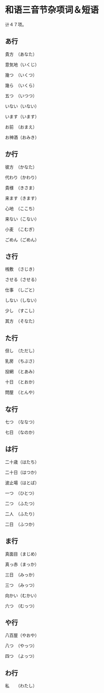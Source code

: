 # 和语三音节杂项词＆短语

计４７项。

## あ行

貴方　（あなた）

意気地（いくじ）

幾つ　（いくつ）

幾ら　（いくら）

五つ　（いつつ）

いない（いない）

います（います）

お前　（おまえ）

お神酒（おみき）

## か行

彼方　（かなた）

代わり（かわり）

貴様　（きさま）

来ます（きます）

心地　（ここち）

来ない（こない）

小麦　（こむぎ）

ごめん（ごめん）

## さ行

桟敷　（さじき）

させる（させる）

仕事　（しごと）

しない（しない）

少し　（すこし）

其方　（そなた）

## た行

但し　（ただし）

乳房　（ちぶさ）

投網　（とあみ）

十日　（とおか）

問屋　（とんや）

## な行

七つ　（ななつ）

七日　（なのか）

## は行

二十歳（はたち）

二十日（はつか）

波止場（はとば）

一つ　（ひとつ）

二つ　（ふたつ）

二人　（ふたり）

二日　（ふつか）

## ま行

真面目（まじめ）

真っ赤（まっか）

三日　（みっか）

三つ　（みっつ）

向かい（むかい）

六つ　（むっつ）

## や行

八百屋（やおや）

八つ　（やっつ）

四つ　（よっつ）

## わ行

私　　（わたし）
